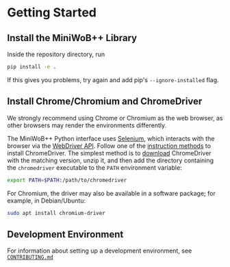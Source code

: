 # Getting Started

## Install the MiniWoB++ Library

Inside the repository directory, run

```sh
pip install -e .
```

If this gives you problems, try again and add pip's `--ignore-installed` flag.

## Install Chrome/Chromium and ChromeDriver

We strongly recommend using Chrome or Chromium as the web browser,
as other browsers may render the environments differently.

The MiniWoB++ Python interface uses [Selenium](https://www.selenium.dev/documentation/webdriver/),
which interacts with the browser via the [WebDriver API](https://w3c.github.io/webdriver/).
Follow one of the
[instruction methods](https://www.selenium.dev/documentation/webdriver/getting_started/install_drivers/)
to install ChromeDriver. The simplest method is to
[download](https://chromedriver.chromium.org/downloads) ChromeDriver with the matching version,
unzip it, and then add the directory containing the `chromedriver` executable to the `PATH` environment variable:

```sh
export PATH=$PATH:/path/to/chromedriver
```

For Chromium, the driver may also be available in a software package; for example, in Debian/Ubuntu:

```sh
sudo apt install chromium-driver
```

## Development Environment

For information about setting up a development environment,
see [`CONTRIBUTING.md`](https://github.com/Farama-Foundation/miniwob-plusplus/blob/master/CONTRIBUTING.md)

